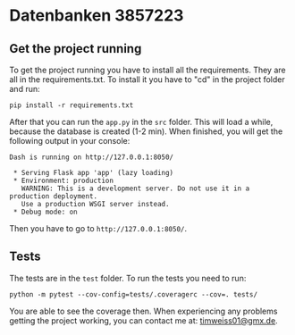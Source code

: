 # Datenbanken 3857223
## Get the project running
To get the project running you have to install all the requirements. They are all in the requirements.txt. To install it you have to "cd" in the project folder and run: 
````
pip install -r requirements.txt
````
After that you can run the `app.py` in the `src` folder. This will load a while, because the database is created (1-2 min). When finished, you will get the following output in your console:
````
Dash is running on http://127.0.0.1:8050/

 * Serving Flask app 'app' (lazy loading)
 * Environment: production
   WARNING: This is a development server. Do not use it in a production deployment.
   Use a production WSGI server instead.
 * Debug mode: on
 ````
 Then you have to go to `http://127.0.0.1:8050/`.

 
## Tests
The tests are in the `test` folder.
To run the tests you need to run:
````
python -m pytest --cov-config=tests/.coveragerc --cov=. tests/
````
You are able to see the coverage then.
When experiencing any problems getting the project working, you can contact me at: timweiss01@gmx.de.
